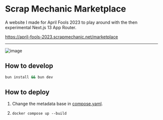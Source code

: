 # Scrap Mechanic Marketplace

A website I made for April Fools 2023 to play around with the then experimental Next.js 13 App Router.

https://april-fools-2023.scrapmechanic.net/marketplace

---

![image](https://github.com/user-attachments/assets/f1d8640f-decf-4584-adc7-2a59ff55a299)

## How to develop

```bash
bun install && bun dev
```

## How to deploy
1. Change the metadata base in [compose.yaml](./compose.yaml).
2. ```
   docker compose up --build
   ```
